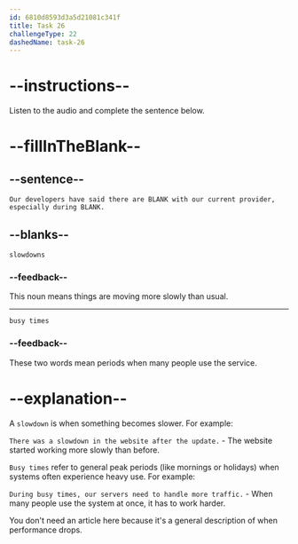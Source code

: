 ```yaml
---
id: 6810d8593d3a5d21081c341f
title: Task 26
challengeType: 22
dashedName: task-26
---
```


<!-- (Audio) Maria: Our developers have said there are slowdowns with our current provider, especially during busy times. -->

# --instructions--

Listen to the audio and complete the sentence below.

# --fillInTheBlank--

## --sentence--

`Our developers have said there are BLANK with our current provider, especially during BLANK.`

## --blanks--

`slowdowns`

### --feedback--

This noun means things are moving more slowly than usual.

---

`busy times`

### --feedback--

These two words mean periods when many people use the service.

# --explanation--

A `slowdown` is when something becomes slower. For example:

`There was a slowdown in the website after the update.` - The website started working more slowly than before.

`Busy times` refer to general peak periods (like mornings or holidays) when systems often experience heavy use. For example:

`During busy times, our servers need to handle more traffic.` - When many people use the system at once, it has to work harder.

You don't need an article here because it's a general description of when performance drops.
